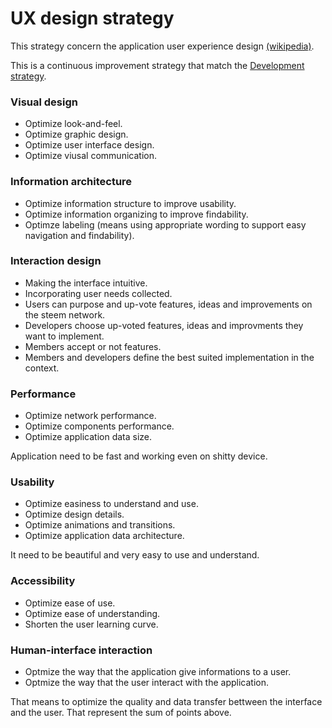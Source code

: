 # UX design strategy

This strategy concern the application user experience design [(wikipedia)](https://en.wikipedia.org/wiki/User_experience_design#Elements).

This is a continuous improvement strategy that match the [Development strategy](https://github.com/esteem8app/esteem8app.github.io/blob/master/docs/strategies/Developement-strategy.md).

### Visual design
* Optimize look-and-feel.
 * Optimize graphic design.
 * Optimize user interface design.
 * Optimize viusal communication.

### Information architecture
* Optimize information structure to improve usability.
* Optimize information organizing to improve findability.
* Optimze labeling (means using appropriate wording to support easy navigation and findability).

### Interaction design
* Making the interface intuitive.
* Incorporating user needs collected.
 * Users can purpose and up-vote features, ideas and improvements on the steem network.
 * Developers choose up-voted features, ideas and improvments they want to implement.
 * Members accept or not features.
 * Members and developers define the best suited implementation in the context.

### Performance
* Optimize network performance.
* Optimize components performance.
* Optimize application data size.

Application need to be fast and working even on shitty device.

### Usability
* Optimize easiness to understand and use.
 * Optimize design details.
 * Optimize animations and transitions.
 * Optimize application data architecture.
 
It need to be beautiful and very easy to use and understand.

### Accessibility
 * Optimize ease of use.
 * Optimize ease of understanding.
 * Shorten the user learning curve.
 
### Human-interface interaction
* Optmize the way that the application give informations to a user.
* Optmize the way that the user interact with the application.

That means to optimize the quality and data transfer bettween the interface and the user. That represent the sum of points above.
